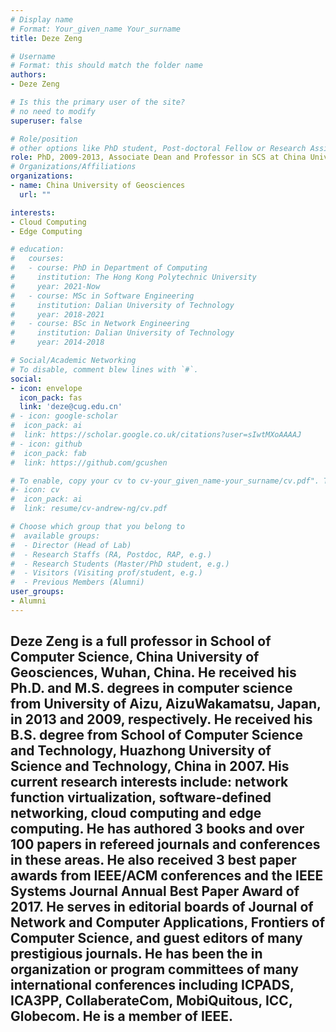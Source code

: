 ```yaml
---
# Display name
# Format: Your_given_name Your_surname 
title: Deze Zeng

# Username
# Format: this should match the folder name
authors:
- Deze Zeng

# Is this the primary user of the site?
# no need to modify 
superuser: false

# Role/position
# other options like PhD student, Post-doctoral Fellow or Research Assistant, e.g..
role: PhD, 2009-2013, Associate Dean and Professor in SCS at China University of Geosciences, The National Youth Talent Support Program
# Organizations/Affiliations
organizations:
- name: China University of Geosciences
  url: ""

interests:
- Cloud Computing
- Edge Computing

# education:
#   courses:
#   - course: PhD in Department of Computing
#     institution: The Hong Kong Polytechnic University
#     year: 2021-Now
#   - course: MSc in Software Engineering
#     institution: Dalian University of Technology
#     year: 2018-2021
#   - course: BSc in Network Engineering
#     institution: Dalian University of Technology
#     year: 2014-2018

# Social/Academic Networking
# To disable, comment blew lines with `#`.
social:
- icon: envelope
  icon_pack: fas
  link: 'deze@cug.edu.cn'
# - icon: google-scholar
#  icon_pack: ai
#  link: https://scholar.google.co.uk/citations?user=sIwtMXoAAAAJ
# - icon: github
#  icon_pack: fab
#  link: https://github.com/gcushen

# To enable, copy your cv to cv-your_given_name-your_surname/cv.pdf". To disable, comment blew lines with `#`.
#- icon: cv
#  icon_pack: ai
#  link: resume/cv-andrew-ng/cv.pdf

# Choose which group that you belong to
#  available groups:
#  - Director (Head of Lab)
#  - Research Staffs (RA, Postdoc, RAP, e.g.)
#  - Research Students (Master/PhD student, e.g.)
#  - Visitors (Visiting prof/student, e.g.)
#  - Previous Members (Alumni)
user_groups:
- Alumni
---
```


Deze Zeng is a full professor in School of Computer Science, China University of Geosciences, Wuhan, China. He received his Ph.D. and M.S. degrees in computer science from University of Aizu, AizuWakamatsu, Japan, in 2013 and 2009, respectively. He received his B.S. degree from School of Computer Science and Technology, Huazhong University of Science and Technology, China in 2007. His current research interests include: network function virtualization, software-defined networking, cloud computing and edge computing. 
He has authored 3 books and over 100 papers in refereed journals and conferences in these areas. He also received 3 best paper awards from IEEE/ACM conferences and the IEEE Systems Journal Annual Best Paper Award of 2017. He serves in editorial boards of Journal of Network and Computer Applications, Frontiers of Computer Science, and guest editors of many prestigious journals. He has been the in organization or program committees of many international conferences including ICPADS, ICA3PP, CollaberateCom, MobiQuitous, ICC, Globecom. He is a member of IEEE.
---
